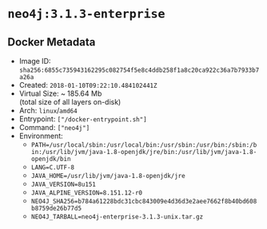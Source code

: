 # `neo4j:3.1.3-enterprise`

## Docker Metadata

- Image ID: `sha256:6855c735943162295c082754f5e8c4ddb258f1a8c20ca922c36a7b7933b7a26a`
- Created: `2018-01-10T09:22:10.484102441Z`
- Virtual Size: ~ 185.64 Mb  
  (total size of all layers on-disk)
- Arch: `linux`/`amd64`
- Entrypoint: `["/docker-entrypoint.sh"]`
- Command: `["neo4j"]`
- Environment:
  - `PATH=/usr/local/sbin:/usr/local/bin:/usr/sbin:/usr/bin:/sbin:/bin:/usr/lib/jvm/java-1.8-openjdk/jre/bin:/usr/lib/jvm/java-1.8-openjdk/bin`
  - `LANG=C.UTF-8`
  - `JAVA_HOME=/usr/lib/jvm/java-1.8-openjdk/jre`
  - `JAVA_VERSION=8u151`
  - `JAVA_ALPINE_VERSION=8.151.12-r0`
  - `NEO4J_SHA256=b784a61228bdc31cbc843009e4d36d3e2aee7662f8b40bd608b8759de26b77d5`
  - `NEO4J_TARBALL=neo4j-enterprise-3.1.3-unix.tar.gz`

